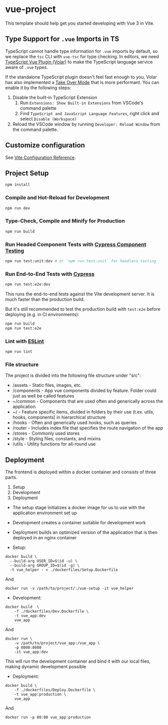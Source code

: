 # vue-project

This template should help get you started developing with Vue 3 in Vite.

## Type Support for `.vue` Imports in TS

TypeScript cannot handle type information for `.vue` imports by default, so we replace the `tsc` CLI with `vue-tsc` for type checking. In editors, we need [TypeScript Vue Plugin (Volar)](https://marketplace.visualstudio.com/items?itemName=Vue.vscode-typescript-vue-plugin) to make the TypeScript language service aware of `.vue` types.

If the standalone TypeScript plugin doesn't feel fast enough to you, Volar has also implemented a [Take Over Mode](https://github.com/johnsoncodehk/volar/discussions/471#discussioncomment-1361669) that is more performant. You can enable it by the following steps:

1. Disable the built-in TypeScript Extension
    1) Run `Extensions: Show Built-in Extensions` from VSCode's command palette
    2) Find `TypeScript and JavaScript Language Features`, right click and select `Disable (Workspace)`
2. Reload the VSCode window by running `Developer: Reload Window` from the command palette.

## Customize configuration

See [Vite Configuration Reference](https://vitejs.dev/config/).

## Project Setup

```sh
npm install
```

### Compile and Hot-Reload for Development

```sh
npm run dev
```

### Type-Check, Compile and Minify for Production

```sh
npm run build
```

### Run Headed Component Tests with [Cypress Component Testing](https://on.cypress.io/component)

```sh
npm run test:unit:dev # or `npm run test:unit` for headless testing
```

### Run End-to-End Tests with [Cypress](https://www.cypress.io/)

```sh
npm run test:e2e:dev
```

This runs the end-to-end tests against the Vite development server.
It is much faster than the production build.

But it's still recommended to test the production build with `test:e2e` before deploying (e.g. in CI environments):

```sh
npm run build
npm run test:e2e
```

### Lint with [ESLint](https://eslint.org/)

```sh
npm run lint
```

### File structure

The project is divided into the following file structure under "src":
- /assets       - Static files, images, etc.
- /components       - App vue components divided by feature. Folder could just as well be called features
-   ~/common        - Components that are used often and generically across the application
-   ~/<FeatureName> - Feature specific items, divided in folders by their use (t.ex. utils, hooks, components) in hierarchical structure
- /hooks        - Often and generically used hooks, such as queries
- /router       - Includes index file that specifies the route navigation of the app
- /stores       - Commonly used stores
- /style        - Styling files, constants, and mixins
- /utils        - Utility functions for all-round use


## Deployment

The frontend is deployed within a docker container and consists of three parts.
1. Setup
2. Development
3. Deployment

- The setup stage initializes a docker image for us to use with the application environment set up
- Development creates a container suitable for development work
- Deployment builds an optimized version of the application that is then deployed in an nginx container

- Setup:
```
docker build \
  --build-arg USER_ID=$(id -u) \
  --build-arg GROUP_ID=$(id -g) \
  -t vue_helper - < ./dockerfiles/Setup.Dockerfile
```
And
```
docker run -v /path/to/project/:/vue-setup -it vue_helper
```

- Development:
```
docker build  \
    -f ./dockerfiles/Dev.Dockerfile \
    -t vue_app:dev 
    vue_app

```
And 
```
docker run \
    -v /path/to/project/vue_app:/vue_app \
    -p 8080:8080
    -it vue_app:dev
```

This will run the development container and bind it with our local files, making dynamic development possible

- Deployment:
```
docker build \
    -f ./dockerfiles/Deploy.Dockerfile \
    -t vue_app:production \
    vue_app

```
And
```
docker run -p 80:80 vue_app:production

```
